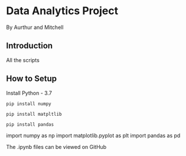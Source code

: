 # Data Analytics Project
By Aurthur and Mitchell

## Introduction

All the scripts 

## How to Setup
Install Python - 3.7

`pip install numpy`

`pip install matpltlib`

`pip install pandas`

import numpy as np
import matplotlib.pyplot as plt
import pandas as pd

The .ipynb files can be viewed on GitHub

